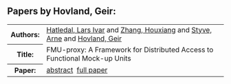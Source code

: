 <h2>Papers by Hovland, Geir:</h2>
<!-- Begin papers -->
<table>
<tr><th>Authors:</th><td>
<a href="../authors/author_091.html">Hatledal, Lars Ivar</a> and 
<a href="../authors/author_262.html">Zhang, Houxiang</a> and 
<a href="../authors/author_232.html">Styve, Arne</a> and 
<a href="../authors/author_107.html">Hovland, Geir</a>
</td></tr>
<tr><th>Title:  </th><td>FMU-proxy: A Framework for Distributed Access to Functional Mock-up Units</td></tr>
<tr><th>Paper:  </th><td><a href="../abstracts/Modelica2019abstract1C2.pdf">abstract</a>&nbsp;&nbsp;<a href="../papers/Modelica2019paper1C2.pdf">full paper</a></td></tr>
</table>
<br>
<!-- End papers -->